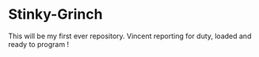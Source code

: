 # Stinky-Grinch
This will be my first ever repository. 
Vincent reporting for duty, loaded and ready to program ! 
